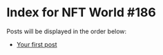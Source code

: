 # Index for NFT World #186
Posts will be displayed in the order below:

- [Your first post](./001-first.md)

